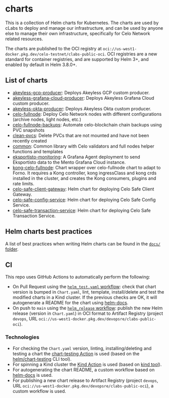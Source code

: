 # charts

This is a collection of Helm charts for Kubernetes. The charts are used by cLabs to deploy and manage our infrastructure, and can be used by anyone else to manage their own infrastructure, specifically for Celo Network related resources.

The charts are published to the OCI registry at `oci://us-west1-docker.pkg.dev/celo-testnet/clabs-public-oci`. OCI registries are a new standard for container registries, and are supported by Helm 3+, and enabled by default in Helm 3.8.0+.

## List of charts

- [akeyless-gcp-producer](./charts/akeyless-gcp-producer/README.md): Deploys Akeyless GCP custom producer.
- [akeyless-grafana-cloud-producer](./charts/akeyless-grafana-cloud-producer/README.md): Deploys Akeyless Grafana Cloud custom producer.
- [akeyless-okta-producer](./charts/akeyless-okta-producer/README.md): Deploys Akeyless Okta custom producer.
- [celo-fullnode](./charts/celo-fullnode/README.md): Deploy Celo Network nodes with different configurations (archive nodes, light nodes, etc.)
- [celo-fullnode-backups](./charts/celo-fullnode-backups/README.md): Automate celo-blockchain chain backups using PVC snapshots
- [clean-pvcs](./charts/clean-pvcs/README.md): Delete PVCs that are not mounted and have not been recently created
- [common](./charts/common/README.md): Common library with Celo validators and full nodes helper functions and templates
- [eksportisto-monitoring](./charts/eksportisto-monitoring/README.md): A Grafana Agent deployment to send Eksportisto data to the Mento Grafana Cloud instance.
- [kong-celo-fullnode](./charts/kong-celo-fullnode/README.md): Chart wrapper over celo-fullnode chart to adapt to Forno. It requires a Kong controller, kong ingressClass and kong crds installed in the cluster, and creates the Kong consumers, plugins and rate limits.
- [celo-safe-client-gateway](./charts/safe-client-gateway/README.md): Helm chart for deploying Celo Safe Client Gateway.
- [celo-safe-config-service](./charts/safe-config-service/README.md): Helm chart for deploying Celo Safe Config Service.
- [celo-safe-transaction-service](./charts/safe-transaction-service/README.md): Helm chart for deploying Celo Safe Transaction Service.

## Helm charts best practices

A list of best practices when writing Helm charts can be found in the [`docs/` folder](docs/helm-best-practices.md).

## CI

This repo uses GitHub Actions to automatically perform the following:

- On Pull Request using the [`helm_test.yaml` workflow](./.github/workflows/helm_test.yml): check that chart version is bumped in `Chart.yaml`, lint, template, install/delete and test the modified charts in a Kind cluster. If the previous checks are OK, it will autogenerate a README for the chart using [helm-docs](https://github.com/norwoodj/helm-docs).
- On push to `main` using the [`helm_release` workflow](./.github/workflows/helm_release.yml): publish the new Helm release (version in `Chart.yaml`) in OCI format to Artifact Registry (project `devops`, URL `oci://us-west1-docker.pkg.dev/devopsre/clabs-public-oci`).

### Technologies

- For checking the `Chart.yaml` version, linting, installing/deleting and testing a chart the [chart-testing Action](https://github.com/helm/chart-testing-action) is used (based on the [helm/chart-testing](https://github.com/helm/chart-testing) CLI tool).
- For spinning a Kind cluster the [Kind Action](https://github.com/helm/kind-action) is used (based on [kind tool](https://kind.sigs.k8s.io/)).
- For autogenerating the chart README, a custom workflow based on [helm-docs](https://github.com/norwoodj/helm-docs) is used.
- For publishing a new chart release to Artifact Registry (project `devops`, URL `oci://us-west1-docker.pkg.dev/devopsre/clabs-public-oci`), a custom workflow is used.
